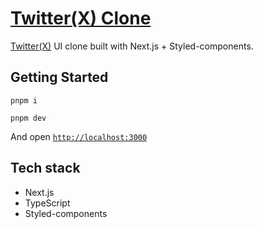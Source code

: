 # [Twitter(X) Clone]()

[Twitter(X)](https://twitter.com/) UI clone built with Next.js + Styled-components.

## Getting Started

```
pnpm i

pnpm dev
```

And open [`http://localhost:3000`](http://localhost:3000)

## Tech stack

- Next.js
- TypeScript
- Styled-components
